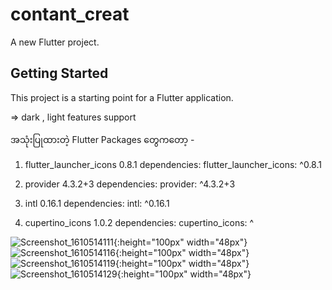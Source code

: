 # contant_creat

A new Flutter project.

## Getting Started

This project is a starting point for a Flutter application.

=> dark , light features support

အသုံးပြုထားတဲ့ Flutter Packages တွေကတော့ -
  
  1. flutter_launcher_icons 0.8.1
      dependencies:
        flutter_launcher_icons: ^0.8.1
  
  2. provider 4.3.2+3
      dependencies:
        provider: ^4.3.2+3

  3. intl 0.16.1
      dependencies:
        intl: ^0.16.1

  4. cupertino_icons 1.0.2
      dependencies:
        cupertino_icons: ^<latest-version>

![Screenshot_1610514111](https://user-images.githubusercontent.com/38067432/104413357-98198300-559c-11eb-866c-198f12a6bb0e.png){:height="100px" width="48px"}
![Screenshot_1610514116](https://user-images.githubusercontent.com/38067432/104413364-9c45a080-559c-11eb-9765-236c72d8855b.png){:height="100px" width="48px"}
![Screenshot_1610514119](https://user-images.githubusercontent.com/38067432/104413368-9f409100-559c-11eb-9048-a83c7d7aaf73.png){:height="100px" width="48px"}
![Screenshot_1610514129](https://user-images.githubusercontent.com/38067432/104413375-a23b8180-559c-11eb-8daa-f61f2065412e.png){:height="100px" width="48px"}


